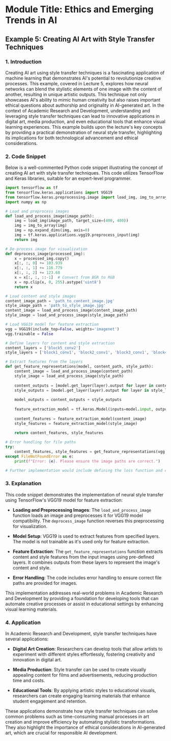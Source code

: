 # Module Title: Ethics and Emerging Trends in AI

## Example 5: Creating AI Art with Style Transfer Techniques

### 1. Introduction

Creating AI art using style transfer techniques is a fascinating application of machine learning that demonstrates AI's potential to revolutionize creative processes. This example, covered in Lecture 5, explores how neural networks can blend the stylistic elements of one image with the content of another, resulting in unique artistic outputs. This technique not only showcases AI's ability to mimic human creativity but also raises important ethical questions about authorship and originality in AI-generated art. In the context of Academic Research and Development, understanding and leveraging style transfer techniques can lead to innovative applications in digital art, media production, and even educational tools that enhance visual learning experiences. This example builds upon the lecture's key concepts by providing a practical demonstration of neural style transfer, highlighting its implications for both technological advancement and ethical considerations.

### 2. Code Snippet

Below is a well-commented Python code snippet illustrating the concept of creating AI art with style transfer techniques. This code utilizes TensorFlow and Keras libraries, suitable for an expert-level programmer.

```python
import tensorflow as tf
from tensorflow.keras.applications import VGG19
from tensorflow.keras.preprocessing.image import load_img, img_to_array
import numpy as np

# Load and preprocess images
def load_and_process_image(image_path):
    img = load_img(image_path, target_size=(400, 400))
    img = img_to_array(img)
    img = np.expand_dims(img, axis=0)
    img = tf.keras.applications.vgg19.preprocess_input(img)
    return img

# De-process image for visualization
def deprocess_image(processed_img):
    x = processed_img.copy()
    x[:, :, 0] += 103.939
    x[:, :, 1] += 116.779
    x[:, :, 2] += 123.68
    x = x[:, :, ::-1]  # Convert from BGR to RGB
    x = np.clip(x, 0, 255).astype('uint8')
    return x

# Load content and style images
content_image_path = 'path_to_content_image.jpg'
style_image_path = 'path_to_style_image.jpg'
content_image = load_and_process_image(content_image_path)
style_image = load_and_process_image(style_image_path)

# Load VGG19 model for feature extraction
vgg = VGG19(include_top=False, weights='imagenet')
vgg.trainable = False

# Define layers for content and style extraction
content_layers = ['block5_conv2']
style_layers = ['block1_conv1', 'block2_conv1', 'block3_conv1', 'block4_conv1', 'block5_conv1']

# Extract features from the layers
def get_feature_representations(model, content_path, style_path):
    content_image = load_and_process_image(content_path)
    style_image = load_and_process_image(style_path)
    
    content_outputs = [model.get_layer(layer).output for layer in content_layers]
    style_outputs = [model.get_layer(layer).output for layer in style_layers]
    
    model_outputs = content_outputs + style_outputs
    
    feature_extraction_model = tf.keras.Model(inputs=model.input, outputs=model_outputs)
    
    content_features = feature_extraction_model(content_image)
    style_features = feature_extraction_model(style_image)
    
    return content_features, style_features

# Error handling for file paths
try:
    content_features, style_features = get_feature_representations(vgg, content_image_path, style_image_path)
except FileNotFoundError as e:
    print(f"Error: {e}. Please ensure the image paths are correct.")

# Further implementation would include defining the loss function and optimization process
```

### 3. Explanation

This code snippet demonstrates the implementation of neural style transfer using TensorFlow's VGG19 model for feature extraction:

- **Loading and Preprocessing Images**: The `load_and_process_image` function loads an image and preprocesses it for VGG19 model compatibility. The `deprocess_image` function reverses this preprocessing for visualization.
  
- **Model Setup**: VGG19 is used to extract features from specified layers. The model is not trainable as it's used only for feature extraction.

- **Feature Extraction**: The `get_feature_representations` function extracts content and style features from the input images using pre-defined layers. It combines outputs from these layers to represent the image's content and style.

- **Error Handling**: The code includes error handling to ensure correct file paths are provided for images.

This implementation addresses real-world problems in Academic Research and Development by providing a foundation for developing tools that can automate creative processes or assist in educational settings by enhancing visual learning materials.

### 4. Application

In Academic Research and Development, style transfer techniques have several applications:

- **Digital Art Creation**: Researchers can develop tools that allow artists to experiment with different styles effortlessly, fostering creativity and innovation in digital art.
  
- **Media Production**: Style transfer can be used to create visually appealing content for films and advertisements, reducing production time and costs.

- **Educational Tools**: By applying artistic styles to educational visuals, researchers can create engaging learning materials that enhance student engagement and retention.

These applications demonstrate how style transfer techniques can solve common problems such as time-consuming manual processes in art creation and improve efficiency by automating stylistic transformations. They also highlight the importance of ethical considerations in AI-generated art, which are crucial for responsible AI development.